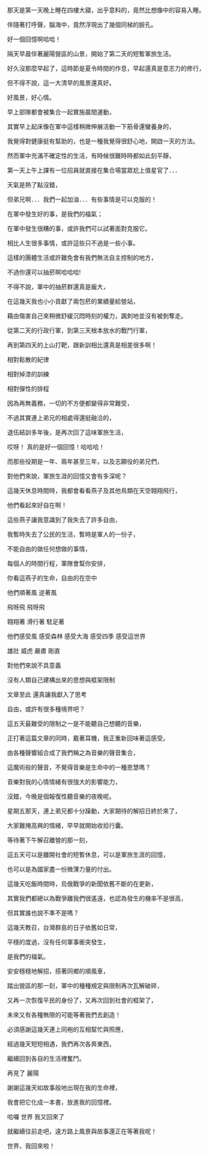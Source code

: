 那天是第一天晚上睡在四樓大寢，出乎意料的，竟然比想像中的容易入睡。

伴隨著打呼聲，腦海中，竟然浮現出了幾個同梯的臉孔。

好一個回憶啊哈哈！

隔天早晨伴著麗陽營區的山景，開始了第二天的短暫軍旅生活。

好久沒那麼早起了，這時節是夏令時間的作息，早起還真是意志力的修行，

但不得不說，這一大清早的風景還真好。

好風景，好心情。

早上部隊都會被集合一起實施晨間運動，

其實早上起床像在軍中這樣稍微伸展活動一下筋骨還蠻養身的，

我覺得對健康挺有幫助的，也是一種我覺得很舒心地，開啟一天的方法。

然而軍中充滿不確定性的生活，有時候很難時時都如此刻平靜，

第一天上午上課有一位招員就直接在集合場當眾尬上值星官了．．．

天氣是熱了點沒錯，

但弟兄啊．．．我們一起加油．．．有些事情是可以克服的！

在軍中發生好的事，是我們的福氣；

在軍中發生很糟的事，或許我們可以試著面對克服它。

相比人生很多事情，或許這些只不過是一些小事。

這樣的團體生活或許難免會有我們無法自主控制的地方，

不過你還可以抽菸啊哈哈哈!

不得不說，軍中的抽菸群還真是龐大，

在這幾天我也小小貢獻了兩包菸的業績量給營站，

藉由傷害自己來稍微舒緩沉悶時刻的權力，諷刺地並沒有被剝奪走。

從第二天的行政行軍，到第三天根本放水的戰鬥行軍，

再到第四天的上山打靶，跟新訓相比還真是相差很多啊！

相對鬆散的紀律

相對掉漆的訓練

相對彈性的排程

因為再無義務，一切的不方便都變得非常難受，

不過其實連上弟兄的相處得還挺融洽的，

退伍結訓多年後，是再次回了這味軍旅生活，

哎呀！ 真的是好一個回憶！哈哈哈！

而那些役期是一年、兩年甚至三年，以及志願役的弟兄們，

對他們來說，軍旅生涯的回憶又會有多深呢？

這幾天休息時間時，我都會看看燕子及其他鳥類在天空翱翔飛行，

他們看起來好自在啊！

這些燕子讓我意識到了我失去了許多自由，

我暫時失去了公民的生活，暫時是軍人的一份子，

不能自由的做任何想做的事情，

每個人的時間行程，軍隊會幫你安排，

你看這燕子的生命，自由的在空中

他們順著風 逆著風

飛呀飛 飛呀飛

翱翔著 滑行著 駐足著

他們感受風 感受森林 感受大海 感受四季 感受這世界

雄壯 威虎 嚴肅 剛直

對他們來說不具意義

沒有人類自己建構出來的思想與框架限制

文章至此 還真讓我獻入了思考

自由，或許有很多種境界吧？

這五天最難受的限制之一是不能聽自己想聽的音樂，

正打著這篇文章的同時，戴著耳機，我正重新回味著這感受。

由各種聲響組合成了我們稱之為音樂的聲音集合，

這魔術般的聲音，不覺得音樂是生命中的一種恩慧嗎？

音樂對我的心情情緒有很強大的影響能力，

沒錯，今晚是個報復性聽音樂的夜晚呢。

星期五那天，連上弟兄都十分躁動，大家期待的解招日終於來了，

大家難掩高興的情緒，早早就開始收拾行囊。

等待著下午解召離營的那一刻，

這五天可以是離開社會的短暫休息，可以是軍旅生涯的回憶，

也可以是為國家盡一份微薄力量的付出。

這幾天吃飯時間時，烏俄戰爭的新聞依舊不斷的在更新，

其實我們都總以為戰爭離我們很遙遠，也認為發生的機率不是很高，

但其實誰也說不準不是嗎？

這幾天教召，台灣群島的日子依舊如日常，

平穩的度過，沒有任何軍事衝突發生，

是我們的福氣。

安安穩穩地解招，搭著同鄉的順風車，

踏出營區的那一刻，軍中的種種規定與限制再次瓦解破碎，

又再一次恢復平民的身份了，又再次回到社會的框架了，

未來又有各種無限的可能等著我們去創造！

必須感謝這幾天連上同袍的互相幫忙與照應，

經過幾天短短相遇，我們再次各奔東西，

繼續回到各自的生活裡奮鬥。

再見了 麗陽

謝謝這幾天如故事般地出現在我的生命裡，

我會把它化成一本書，放進我的回憶裡。

哈囉 世界 我又回來了

就繼續往前走吧，遠方路上風景與故事還正在等著我呢！

世界，我回來啦！
